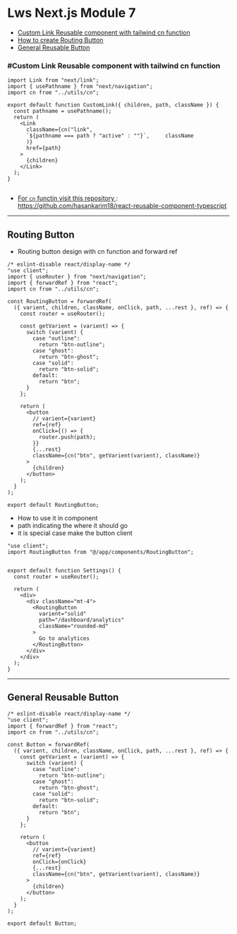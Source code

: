 # Lws Next.js Module 7

- [Custom Link Reusable component with tailwind cn function](#Custom-Link-Reusable-component-with-tailwind-cn-function)
- [How to create Routing Button](#routing-button)
- [General Reusable Button](#General-Reusable-Button)

### #Custom Link Reusable component with tailwind cn function

```"use client";
import Link from "next/link";
import { usePathname } from "next/navigation";
import cn from "../utils/cn";

export default function CustomLink({ children, path, className }) {
  const pathname = usePathname();
  return (
    <Link
      className={cn("link",
      `${pathname === path ? "active" : ""}`,     className
      )}
      href={path}
    >
      {children}
    </Link>
  );
}


```

- [For `cn` functin visit this repository ](https://github.com/hasankarim18/react-reusable-component-typescript)
  : https://github.com/hasankarim18/react-reusable-component-typescript

---

## Routing Button

- Routing button design with cn function and forward ref

```
/* eslint-disable react/display-name */
"use client";
import { useRouter } from "next/navigation";
import { forwardRef } from "react";
import cn from "../utils/cn";

const RoutingButton = forwardRef(
  ({ varient, children, className, onClick, path, ...rest }, ref) => {
    const router = useRouter();

    const getVarient = (varient) => {
      switch (varient) {
        case "outline":
          return "btn-outline";
        case "ghost":
          return "btn-ghost";
        case "solid":
          return "btn-solid";
        default:
          return "btn";
      }
    };

    return (
      <button
        // varient={varient}
        ref={ref}
        onClick={() => {
          router.push(path);
        }}
        {...rest}
        className={cn("btn", getVarient(varient), className)}
      >
        {children}
      </button>
    );
  }
);

export default RoutingButton;

```

- How to use it in component
- path indicating the where it should go
- it is special case make the button client

```
"use client";
import RoutingButton from "@/app/components/RoutingButton";


export default function Settings() {
  const router = useRouter();

  return (
    <div>
      <div className="mt-4">
        <RoutingButton
          varient="solid"
          path="/dashboard/analytics"
          className="rounded-md"
        >
          Go to analytices
        </RoutingButton>
      </div>
    </div>
  );
}

```

---

## General Reusable Button

```
/* eslint-disable react/display-name */
"use client";
import { forwardRef } from "react";
import cn from "../utils/cn";

const Button = forwardRef(
  ({ varient, children, className, onClick, path, ...rest }, ref) => {
    const getVarient = (varient) => {
      switch (varient) {
        case "outline":
          return "btn-outline";
        case "ghost":
          return "btn-ghost";
        case "solid":
          return "btn-solid";
        default:
          return "btn";
      }
    };

    return (
      <button
        // varient={varient}
        ref={ref}
        onClick={onClick}
        {...rest}
        className={cn("btn", getVarient(varient), className)}
      >
        {children}
      </button>
    );
  }
);

export default Button;

```

